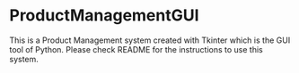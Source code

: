 # ProductManagementGUI
This is a Product Management system created with Tkinter which is the GUI tool of Python. Please check README for the instructions to use this system.
